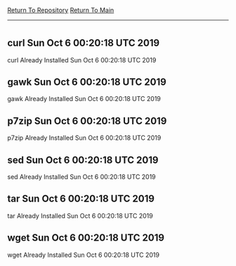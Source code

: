 [Return To Repository](https://github.com/deathbybandaid/piholeparser/)
[Return To Main](https://github.com/deathbybandaid/piholeparser/blob/master/RecentRunLogs/Mainlog.md)
____________________________________
# 
## curl Sun Oct 6 00:20:18 UTC 2019
curl Already Installed Sun Oct 6 00:20:18 UTC 2019
## gawk Sun Oct 6 00:20:18 UTC 2019
gawk Already Installed Sun Oct 6 00:20:18 UTC 2019
## p7zip Sun Oct 6 00:20:18 UTC 2019
p7zip Already Installed Sun Oct 6 00:20:18 UTC 2019
## sed Sun Oct 6 00:20:18 UTC 2019
sed Already Installed Sun Oct 6 00:20:18 UTC 2019
## tar Sun Oct 6 00:20:18 UTC 2019
tar Already Installed Sun Oct 6 00:20:18 UTC 2019
## wget Sun Oct 6 00:20:18 UTC 2019
wget Already Installed Sun Oct 6 00:20:18 UTC 2019
